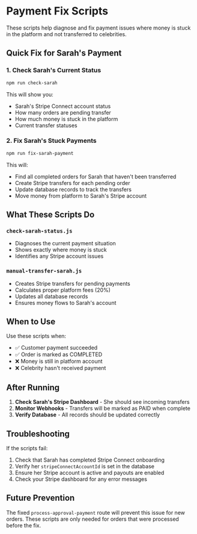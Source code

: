 # Payment Fix Scripts

These scripts help diagnose and fix payment issues where money is stuck in the platform and not transferred to celebrities.

## Quick Fix for Sarah's Payment

### 1. Check Sarah's Current Status
```bash
npm run check-sarah
```

This will show you:
- Sarah's Stripe Connect account status
- How many orders are pending transfer
- How much money is stuck in the platform
- Current transfer statuses

### 2. Fix Sarah's Stuck Payments
```bash
npm run fix-sarah-payment
```

This will:
- Find all completed orders for Sarah that haven't been transferred
- Create Stripe transfers for each pending order
- Update database records to track the transfers
- Move money from platform to Sarah's Stripe account

## What These Scripts Do

### `check-sarah-status.js`
- Diagnoses the current payment situation
- Shows exactly where money is stuck
- Identifies any Stripe account issues

### `manual-transfer-sarah.js`
- Creates Stripe transfers for pending payments
- Calculates proper platform fees (20%)
- Updates all database records
- Ensures money flows to Sarah's account

## When to Use

Use these scripts when:
- ✅ Customer payment succeeded
- ✅ Order is marked as COMPLETED
- ❌ Money is still in platform account
- ❌ Celebrity hasn't received payment

## After Running

1. **Check Sarah's Stripe Dashboard** - She should see incoming transfers
2. **Monitor Webhooks** - Transfers will be marked as PAID when complete
3. **Verify Database** - All records should be updated correctly

## Troubleshooting

If the scripts fail:
1. Check that Sarah has completed Stripe Connect onboarding
2. Verify her `stripeConnectAccountId` is set in the database
3. Ensure her Stripe account is active and payouts are enabled
4. Check your Stripe dashboard for any error messages

## Future Prevention

The fixed `process-approval-payment` route will prevent this issue for new orders. These scripts are only needed for orders that were processed before the fix.
